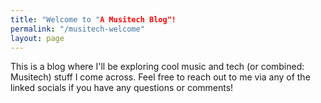 ```yaml
---
title: "Welcome to "A Musitech Blog"!
permalink: "/musitech-welcome"
layout: page
---
```


This is a blog where I'll be exploring cool music and tech (or combined: Musitech) stuff I come across. Feel free to reach out to me via any of the linked socials if you have any questions or comments!
